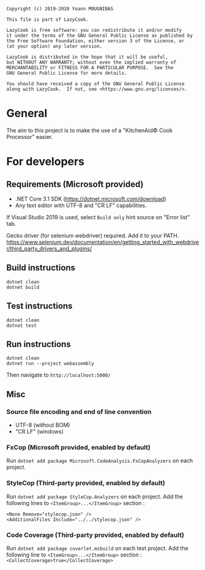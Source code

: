 ```
Copyright (c) 2019-2020 Yoann MOUGNIBAS

This file is part of LazyCook.

LazyCook is free software: you can redistribute it and/or modify
it under the terms of the GNU General Public License as published by
the Free Software Foundation, either version 3 of the License, or
(at your option) any later version.

LazyCook is distributed in the hope that it will be useful,
but WITHOUT ANY WARRANTY; without even the implied warranty of
MERCHANTABILITY or FITNESS FOR A PARTICULAR PURPOSE.  See the
GNU General Public License for more details.

You should have received a copy of the GNU General Public License
along with LazyCook.  If not, see <https://www.gnu.org/licenses/>.
```
# General

The aim to this project is to make the use of a "KitchenAid© Cook Processor" easier.

# For developers

## Requirements (Microsoft provided)

* .NET Core 3.1 SDK (https://dotnet.microsoft.com/download)
* Any text editor with UTF-8 and "CR LF" capabilities.

If Visual Studio 2019 is used, select `Build only` hint source on "Error list" tab.

Gecko driver (for selenium webdriver) required.
Add it to your PATH.
https://www.selenium.dev/documentation/en/getting_started_with_webdriver/third_party_drivers_and_plugins/

## Build instructions

```
dotnet clean
dotnet build
```

## Test instructions

```
dotnet clean
dotnet test
```

## Run instructions

```
dotnet clean
dotnet run --project webassembly
```

Then navigate to `http://localhost:5000/`

## Misc

### Source file encoding and end of line convention

* UTF-8 (without BOM)
* "CR LF" (windows)

### FxCop (Microsoft provided, enabled by default)

Run `dotnet add package Microsoft.CodeAnalysis.FxCopAnalyzers` on each project.

### StyleCop (Third-party provided, enabled by default)

Run `dotnet add package StyleCop.Analyzers` on each project.
Add the following lines to `<ItemGroup>...</ItemGroup>` section :

```
<None Remove="stylecop.json" />
<AdditionalFiles Include="../../stylecop.json" />
```

### Code Coverage (Third-party provided, enabled by default)

Run `dotnet add package coverlet.msbuild` on each test project.
Add the following line to `<ItemGroup>...</ItemGroup>` section : `<CollectCoverage>true</CollectCoverage>`
